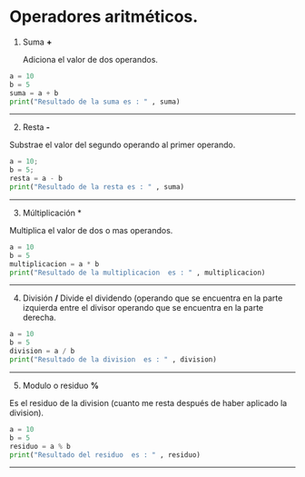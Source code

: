 # Operadores aritméticos.

1. Suma **+**

   Adiciona el valor de dos operandos.

```python
a = 10
b = 5
suma = a + b
print("Resultado de la suma es : " , suma)
```
___
2. Resta **-**

Substrae el valor del segundo operando al primer operando.

```python
a = 10;
b = 5;
resta = a - b
print("Resultado de la resta es : " , suma)
```
___

3.  Múltiplicación *

Multiplica el valor de dos o mas operandos.

```python
a = 10
b = 5
multiplicacion = a * b
print("Resultado de la multiplicacion  es : " , multiplicacion)
```
___

4.  División **/**
Divide el dividendo (operando que se encuentra en la parte izquierda entre el divisor operando que se encuentra en la parte derecha.

```python
a = 10
b = 5
division = a / b
print("Resultado de la division  es : " , division)
```
___

5.  Modulo o residuo **%**

Es el residuo de la division (cuanto me resta después de haber aplicado la division).

```python
a = 10
b = 5
residuo = a % b
print("Resultado del residuo  es : " , residuo)
```
___

